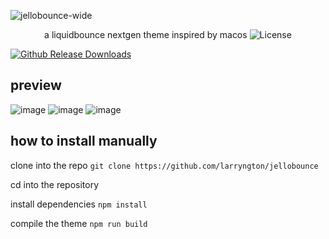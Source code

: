 ![jellobounce-wide](https://github.com/user-attachments/assets/ddc890c9-82c1-47c8-b472-4d40234392e1)
<p align="center">
    a liquidbounce nextgen theme inspired by macos
    <img src="https://img.shields.io/badge/license-GPLV3-green" alt="License">
</p>

[![Github Release Downloads](https://img.shields.io/github/downloads/larryngton/jellobounce/total?label=Downloads&style=flat-square)](https://github.com/larryngton/jellobounce/releases)

## preview

![image](https://github.com/user-attachments/assets/27871860-5bf6-4157-85a9-96f6f491088a)
![image](https://github.com/user-attachments/assets/2395b9ca-f381-49fd-b9b9-92c17b404654)
![image](https://github.com/user-attachments/assets/43901751-22b3-42f5-b699-72402e287884)

## how to install manually

clone into the repo `git clone https://github.com/larryngton/jellobounce`

cd into the repository

install dependencies `npm install`

compile the theme `npm run build`
